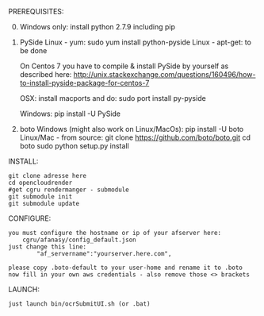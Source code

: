 PREREQUISITES:

0. Windows only:
	install python 2.7.9 including pip

1. PySide
	Linux - yum:
		sudo yum install python-pyside
	Linux - apt-get:
		to be done

	On Centos 7 you have to compile & install PySide by yourself as described here:
		http://unix.stackexchange.com/questions/160496/how-to-install-pyside-package-for-centos-7

	OSX:
		install macports and do:
		sudo port install py-pyside

	Windows:
		pip install -U PySide

2. boto
	Windows (might also work on Linux/MacOs):
		pip install -U boto
	Linux/Mac - from source:
		git clone https://github.com/boto/boto.git
		cd boto
		sudo python setup.py install

INSTALL:

	git clone adresse here
	cd opencloudrender
	#get cgru rendermanger - submodule
	git submodule init
	git submodule update

CONFIGURE:

	you must configure the hostname or ip of your afserver here:
		cgru/afanasy/config_default.json
	just change this line:
			"af_servername":"yourserver.here.com",

	please copy .boto-default to your user-home and rename it to .boto
	now fill in your own aws credentials - also remove those <> brackets

LAUNCH:

	just launch bin/ocrSubmitUI.sh (or .bat)
